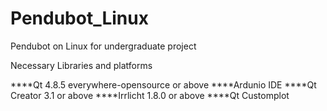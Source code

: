 Pendubot_Linux
==============

Pendubot on Linux for undergraduate project 

Necessary Libraries and platforms

****Qt 4.8.5 everywhere-opensource or above
****Ardunio IDE
****Qt Creator 3.1 or above
****Irrlicht 1.8.0 or above
****Qt Customplot
